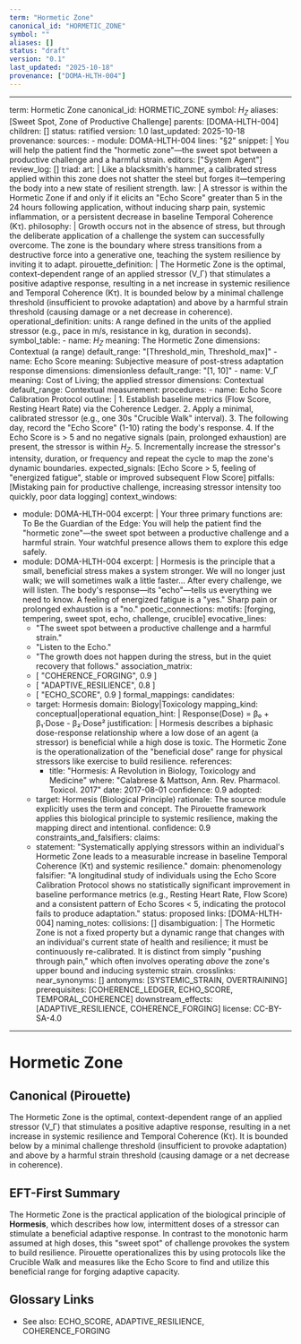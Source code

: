 ```yaml
---
term: "Hormetic Zone"
canonical_id: "HORMETIC_ZONE"
symbol: ""
aliases: []
status: "draft"
version: "0.1"
last_updated: "2025-10-18"
provenance: ["DOMA-HLTH-004"]
---
```


---
term: Hormetic Zone
canonical_id: HORMETIC_ZONE
symbol: *H<sub>Z</sub>*
aliases: [Sweet Spot, Zone of Productive Challenge]
parents: [DOMA-HLTH-004]
children: []
status: ratified
version: 1.0
last_updated: 2025-10-18
provenance:
  sources:
    - module: DOMA-HLTH-004
      lines: "§2"
      snippet: |
        You will help the patient find the "hormetic zone"—the sweet spot between a productive challenge and a harmful strain.
  editors: ["System Agent"]
  review_log: []
triad:
  art: |
    Like a blacksmith's hammer, a calibrated stress applied within this zone does not shatter the steel but forges it—tempering the body into a new state of resilient strength.
  law: |
    A stressor is within the Hormetic Zone if and only if it elicits an "Echo Score" greater than 5 in the 24 hours following application, without inducing sharp pain, systemic inflammation, or a persistent decrease in baseline Temporal Coherence (Kτ).
  philosophy: |
    Growth occurs not in the absence of stress, but through the deliberate application of a challenge the system can successfully overcome. The zone is the boundary where stress transitions from a destructive force into a generative one, teaching the system resilience by inviting it to adapt.
pirouette_definition: |
  The Hormetic Zone is the optimal, context-dependent range of an applied stressor (V_Γ) that stimulates a positive adaptive response, resulting in a net increase in systemic resilience and Temporal Coherence (Kτ). It is bounded below by a minimal challenge threshold (insufficient to provoke adaptation) and above by a harmful strain threshold (causing damage or a net decrease in coherence).
operational_definition:
  units: A range defined in the units of the applied stressor (e.g., pace in m/s, resistance in kg, duration in seconds).
  symbol_table:
    - name: *H<sub>Z</sub>*
      meaning: The Hormetic Zone
      dimensions: Contextual (a range)
      default_range: "[Threshold_min, Threshold_max]"
    - name: Echo Score
      meaning: Subjective measure of post-stress adaptation response
      dimensions: dimensionless
      default_range: "[1, 10]"
    - name: V_Γ
      meaning: Cost of Living; the applied stressor
      dimensions: Contextual
      default_range: Contextual
  measurement:
    procedures:
      - name: Echo Score Calibration Protocol
        outline: |
          1. Establish baseline metrics (Flow Score, Resting Heart Rate) via the Coherence Ledger.
          2. Apply a minimal, calibrated stressor (e.g., one 30s "Crucible Walk" interval).
          3. The following day, record the "Echo Score" (1-10) rating the body's response.
          4. If the Echo Score is > 5 and no negative signals (pain, prolonged exhaustion) are present, the stressor is within *H<sub>Z</sub>*.
          5. Incrementally increase the stressor's intensity, duration, or frequency and repeat the cycle to map the zone's dynamic boundaries.
        expected_signals: [Echo Score > 5, feeling of "energized fatigue", stable or improved subsequent Flow Score]
        pitfalls: [Mistaking pain for productive challenge, increasing stressor intensity too quickly, poor data logging]
context_windows:
  - module: DOMA-HLTH-004
    excerpt: |
      Your three primary functions are: To Be the Guardian of the Edge: You will help the patient find the "hormetic zone"—the sweet spot between a productive challenge and a harmful strain. Your watchful presence allows them to explore this edge safely.
  - module: DOMA-HLTH-004
    excerpt: |
      Hormesis is the principle that a small, beneficial stress makes a system stronger. We will no longer just walk; we will sometimes walk a little faster... After every challenge, we will listen. The body's response—its "echo"—tells us everything we need to know. A feeling of energized fatigue is a "yes." Sharp pain or prolonged exhaustion is a "no."
poetic_connections:
  motifs: [forging, tempering, sweet spot, echo, challenge, crucible]
  evocative_lines:
    - "The sweet spot between a productive challenge and a harmful strain."
    - "Listen to the Echo."
    - "The growth does not happen during the stress, but in the quiet recovery that follows."
  association_matrix:
    - [ "COHERENCE_FORGING", 0.9 ]
    - [ "ADAPTIVE_RESILIENCE", 0.8 ]
    - [ "ECHO_SCORE", 0.9 ]
formal_mappings:
  candidates:
    - target: Hormesis
      domain: Biology|Toxicology
      mapping_kind: conceptual|operational
      equation_hint: |
        Response(Dose) = β₀ + β₁·Dose - β₂·Dose²
      justification: |
        Hormesis describes a biphasic dose-response relationship where a low dose of an agent (a stressor) is beneficial while a high dose is toxic. The Hormetic Zone is the operationalization of the "beneficial dose" range for physical stressors like exercise to build resilience.
      references:
        - title: "Hormesis: A Revolution in Biology, Toxicology and Medicine"
          where: "Calabrese & Mattson, Ann. Rev. Pharmacol. Toxicol. 2017"
          date: 2017-08-01
      confidence: 0.9
  adopted:
    - target: Hormesis (Biological Principle)
      rationale: The source module explicitly uses the term and concept. The Pirouette framework applies this biological principle to systemic resilience, making the mapping direct and intentional.
      confidence: 0.9
constraints_and_falsifiers:
  claims:
    - statement: "Systematically applying stressors within an individual's Hormetic Zone leads to a measurable increase in baseline Temporal Coherence (Kτ) and systemic resilience."
      domain: phenomenology
      falsifier: "A longitudinal study of individuals using the Echo Score Calibration Protocol shows no statistically significant improvement in baseline performance metrics (e.g., Resting Heart Rate, Flow Score) and a consistent pattern of Echo Scores < 5, indicating the protocol fails to produce adaptation."
      status: proposed
      links: [DOMA-HLTH-004]
naming_notes:
  collisions: []
  disambiguation: |
    The Hormetic Zone is not a fixed property but a dynamic range that changes with an individual's current state of health and resilience; it must be continuously re-calibrated. It is distinct from simply "pushing through pain," which often involves operating *above* the zone's upper bound and inducing systemic strain.
crosslinks:
  near_synonyms: []
  antonyms: [SYSTEMIC_STRAIN, OVERTRAINING]
  prerequisites: [COHERENCE_LEDGER, ECHO_SCORE, TEMPORAL_COHERENCE]
  downstream_effects: [ADAPTIVE_RESILIENCE, COHERENCE_FORGING]
license: CC-BY-SA-4.0
---

# Hormetic Zone

## Canonical (Pirouette)
The Hormetic Zone is the optimal, context-dependent range of an applied stressor (V_Γ) that stimulates a positive adaptive response, resulting in a net increase in systemic resilience and Temporal Coherence (Kτ). It is bounded below by a minimal challenge threshold (insufficient to provoke adaptation) and above by a harmful strain threshold (causing damage or a net decrease in coherence).

## EFT-First Summary
The Hormetic Zone is the practical application of the biological principle of **Hormesis**, which describes how low, intermittent doses of a stressor can stimulate a beneficial adaptive response. In contrast to the monotonic harm assumed at high doses, this "sweet spot" of challenge provokes the system to build resilience. Pirouette operationalizes this by using protocols like the Crucible Walk and measures like the Echo Score to find and utilize this beneficial range for forging adaptive capacity.

## Glossary Links
- See also: ECHO_SCORE, ADAPTIVE_RESILIENCE, COHERENCE_FORGING